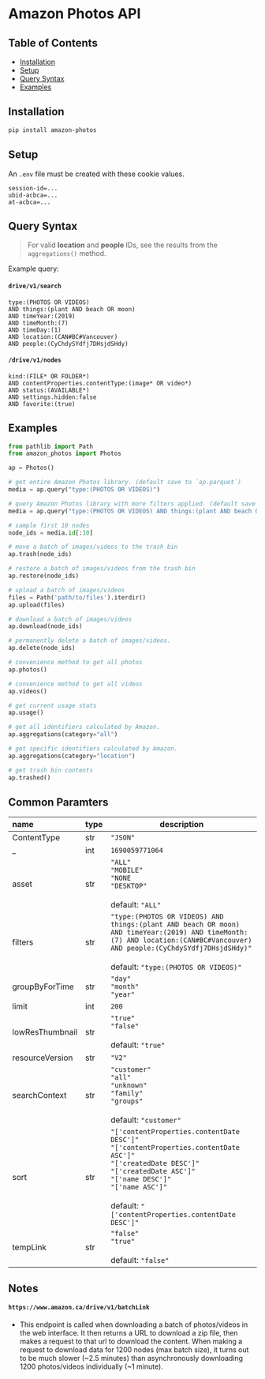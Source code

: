 # Amazon Photos API

## Table of Contents

- [Installation](#installation)
- [Setup](#setup)
- [Query Syntax](#query-syntax)
- [Examples](#examples)

## Installation

```bash
pip install amazon-photos
```

## Setup

An `.env` file must be created with these cookie values.

```text
session-id=...
ubid-acbca=...
at-acbca=...
```

## Query Syntax

> For valid **location** and **people** IDs, see the results from the `aggregations()` method.

Example query:

#### `drive/v1/search`

```text
type:(PHOTOS OR VIDEOS)
AND things:(plant AND beach OR moon)
AND timeYear:(2019)
AND timeMonth:(7)
AND timeDay:(1)
AND location:(CAN#BC#Vancouver)
AND people:(CyChdySYdfj7DHsjdSHdy)
```

#### `/drive/v1/nodes`

```
kind:(FILE* OR FOLDER*)
AND contentProperties.contentType:(image* OR video*)
AND status:(AVAILABLE*)
AND settings.hidden:false
AND favorite:(true)
```

## Examples

```python
from pathlib import Path
from amazon_photos import Photos

ap = Photos()

# get entire Amazon Photos library. (default save to `ap.parquet`)
media = ap.query("type:(PHOTOS OR VIDEOS)")

# query Amazon Photos library with more filters applied. (default save to `ap.parquet`)
media = ap.query("type:(PHOTOS OR VIDEOS) AND things:(plant AND beach OR moon) AND timeYear:(2023) AND timeMonth:(8) AND timeDay:(14) AND location:(CAN#BC#Vancouver)")

# sample first 10 nodes
node_ids = media.id[:10]

# move a batch of images/videos to the trash bin
ap.trash(node_ids)

# restore a batch of images/videos from the trash bin
ap.restore(node_ids)

# upload a batch of images/videos
files = Path('path/to/files').iterdir()
ap.upload(files)

# download a batch of images/videos
ap.download(node_ids)

# permanently delete a batch of images/videos.
ap.delete(node_ids)

# convenience method to get all photos
ap.photos()

# convenience method to get all videos
ap.videos()

# get current usage stats
ap.usage()

# get all identifiers calculated by Amazon.
ap.aggregations(category="all")

# get specific identifiers calculated by Amazon.
ap.aggregations(category="location")

# get trash bin contents
ap.trashed()
```

## Common Paramters

| name            | type | description                                                                                                                                                                                                                                               |
|:----------------|:-----|-----------------------------------------------------------------------------------------------------------------------------------------------------------------------------------------------------------------------------------------------------------|
| ContentType     | str  | `"JSON"`                                                                                                                                                                                                                                                  |
| _               | int  | `1690059771064`                                                                                                                                                                                                                                           |
| asset           | str  | `"ALL"`<br/>`"MOBILE"`<br/>`"NONE`<br/>`"DESKTOP"`<br/><br/>default: `"ALL"`                                                                                                                                                                              |
| filters         | str  | `"type:(PHOTOS OR VIDEOS) AND things:(plant AND beach OR moon) AND timeYear:(2019) AND timeMonth:(7) AND location:(CAN#BC#Vancouver) AND people:(CyChdySYdfj7DHsjdSHdy)"`<br/><br/>default: `"type:(PHOTOS OR VIDEOS)"`                                   |
| groupByForTime  | str  | `"day"`<br/>`"month"`<br/>`"year"`                                                                                                                                                                                                                        |
| limit           | int  | `200`                                                                                                                                                                                                                                                     |
| lowResThumbnail | str  | `"true"`<br/>`"false"`<br/><br/>default: `"true"`                                                                                                                                                                                                         |
| resourceVersion | str  | `"V2"`                                                                                                                                                                                                                                                    |
| searchContext   | str  | `"customer"`<br/>`"all"`<br/>`"unknown"`<br/>`"family"`<br/>`"groups"`<br/><br/>default: `"customer"`                                                                                                                                                     |
| sort            | str  | `"['contentProperties.contentDate DESC']"`<br/>`"['contentProperties.contentDate ASC']"`<br/>`"['createdDate DESC']"`<br/>`"['createdDate ASC']"`<br/>`"['name DESC']"`<br/>`"['name ASC']"`<br/><br/>default: `"['contentProperties.contentDate DESC']"` |
| tempLink        | str  | `"false"`<br/>`"true"`<br/><br/>default: `"false"`                                                                                                                                                                                                        |             |

## Notes

#### `https://www.amazon.ca/drive/v1/batchLink`

- This endpoint is called when downloading a batch of photos/videos in the web interface. It then returns a URL to
download a zip file, then makes a request to that url to download the content.
When making a request to download data for 1200 nodes (max batch size), it turns out to be much slower (~2.5 minutes) than asynchronously downloading 1200 photos/videos individually (~1 minute).
